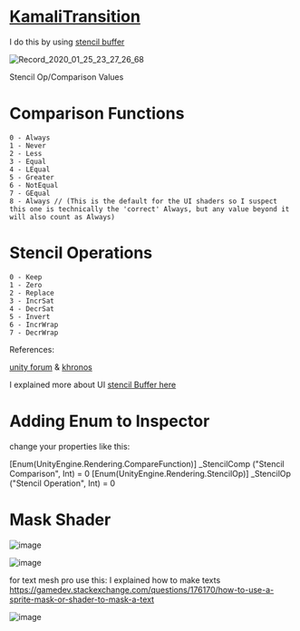 # [KamaliTransition](https://twitter.com/ShaderGuy/status/1220922020701114368?s=20)

I do this by using [stencil buffer](https://docs.unity3d.com/Manual/SL-Stencil.html)

![Record_2020_01_25_23_27_26_68](https://user-images.githubusercontent.com/16706911/73126623-529a2980-3fca-11ea-85e2-104ffad18a29.gif)


Stencil Op/Comparison Values

# Comparison Functions

```
0 - Always
1 - Never
2 - Less
3 - Equal
4 - LEqual
5 - Greater
6 - NotEqual
7 - GEqual
8 - Always // (This is the default for the UI shaders so I suspect this one is technically the 'correct' Always, but any value beyond it will also count as Always)
```

# Stencil Operations

```
0 - Keep
1 - Zero
2 - Replace
3 - IncrSat
4 - DecrSat
5 - Invert
6 - IncrWrap
7 - DecrWrap
```

References:

[unity forum](https://forum.unity.com/threads/stencil-op-comparison-values.362425/) & [khronos](https://www.khronos.org/registry/vulkan/specs/1.1-extensions/man/html/VkStencilOp.html)

I explained more about UI [stencil Buffer here](https://gamedev.stackexchange.com/questions/158128/how-to-write-a-transparent-shader-for-a-sprite-that-ignores-transparent-sprites/158132#158132)


# Adding Enum to Inspector

change your properties like this:

[Enum(UnityEngine.Rendering.CompareFunction)] _StencilComp ("Stencil Comparison", Int) = 0
[Enum(UnityEngine.Rendering.StencilOp)] _StencilOp ("Stencil Operation", Int) = 0

# Mask Shader

![image](https://user-images.githubusercontent.com/16706911/73126700-1d420b80-3fcb-11ea-89ce-8c735ad53e93.png)

![image](https://user-images.githubusercontent.com/16706911/73126731-64300100-3fcb-11ea-8f6a-323ee4883756.png)

for text mesh pro use this:
I explained how to make texts
https://gamedev.stackexchange.com/questions/176170/how-to-use-a-sprite-mask-or-shader-to-mask-a-text

![image](https://user-images.githubusercontent.com/16706911/73126746-a2c5bb80-3fcb-11ea-919f-f5566a7c8302.png)

